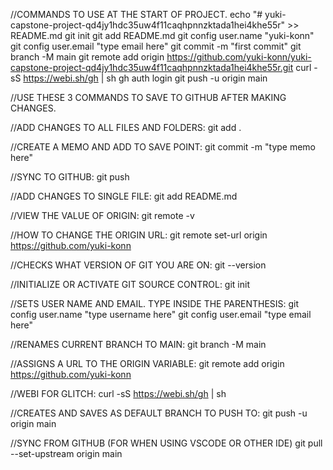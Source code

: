 //COMMANDS TO USE AT THE START OF PROJECT.
echo "# yuki-capstone-project-qd4jy1hdc35uw4f11caqhpnnzktada1hei4khe55r" >> README.md
git init
git add README.md
git config user.name "yuki-konn"
git config user.email "type email here"
git commit -m "first commit"
git branch -M main
git remote add origin https://github.com/yuki-konn/yuki-capstone-project-qd4jy1hdc35uw4f11caqhpnnzktada1hei4khe55r.git
curl -sS https://webi.sh/gh | sh
gh auth login
git push -u origin main



<!-- GIT SOURCE CONTROL TERMINAL COMMANDS-->


//USE THESE 3 COMMANDS TO SAVE TO GITHUB AFTER MAKING CHANGES.

//ADD CHANGES TO ALL FILES AND FOLDERS:
git add .

//CREATE A MEMO AND ADD TO SAVE POINT:
git commit -m "type memo here"

//SYNC TO GITHUB:
git push



//ADD CHANGES TO SINGLE FILE:
git add README.md

//VIEW THE VALUE OF ORIGIN:
git remote -v

//HOW TO CHANGE THE ORIGIN URL:
git remote set-url origin https://github.com/yuki-konn

//CHECKS WHAT VERSION OF GIT YOU ARE ON:
git --version



//INITIALIZE OR ACTIVATE GIT SOURCE CONTROL:
git init

//SETS USER NAME AND EMAIL. TYPE INSIDE THE PARENTHESIS:
git config user.name "type username here"
git config user.email "type email here"

//RENAMES CURRENT BRANCH TO MAIN:
git branch -M main

//ASSIGNS A URL TO THE ORIGIN VARIABLE:
git remote add origin https://github.com/yuki-konn

//WEBI FOR GLITCH:
curl -sS https://webi.sh/gh | sh

//CREATES AND SAVES AS DEFAULT BRANCH TO PUSH TO:
git push -u origin main



//SYNC FROM GITHUB (FOR WHEN USING VSCODE OR OTHER IDE)
git pull --set-upstream origin main